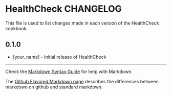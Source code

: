 HealthCheck CHANGELOG
=====================

This file is used to list changes made in each version of the HealthCheck cookbook.

0.1.0
-----
- [your_name] - Initial release of HealthCheck

- - -
Check the [Markdown Syntax Guide](http://daringfireball.net/projects/markdown/syntax) for help with Markdown.

The [Github Flavored Markdown page](http://github.github.com/github-flavored-markdown/) describes the differences between markdown on github and standard markdown.

